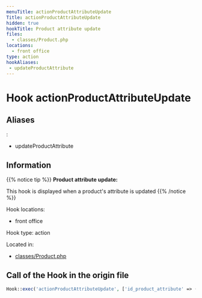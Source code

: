 ```yaml
---
menuTitle: actionProductAttributeUpdate
Title: actionProductAttributeUpdate
hidden: true
hookTitle: Product attribute update
files:
  - classes/Product.php
locations:
  - front office
type: action
hookAliases:
 - updateProductAttribute
---
```


# Hook actionProductAttributeUpdate

## Aliases
: 
 - updateProductAttribute



## Information

{{% notice tip %}}
**Product attribute update:** 

This hook is displayed when a product's attribute is updated
{{% /notice %}}

Hook locations: 
  - front office

Hook type: action

Located in: 
  - [classes/Product.php](https://github.com/PrestaShop/PrestaShop/blob/8.0.x/classes/Product.php)

## Call of the Hook in the origin file

```php
Hook::exec('actionProductAttributeUpdate', ['id_product_attribute' => (int) $id_product_attribute])
```